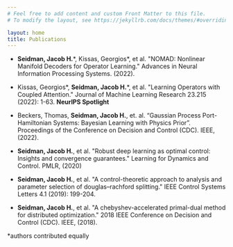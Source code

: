 ```yaml
---
# Feel free to add content and custom Front Matter to this file.
# To modify the layout, see https://jekyllrb.com/docs/themes/#overriding-theme-defaults

layout: home
title: Publications
---
```


* **Seidman, Jacob H.**\*, Kissas, Georgios\*, et al. "NOMAD: Nonlinear Manifold Decoders for Operator Learning." Advances in Neural Information Processing Systems. (2022).
    
* Kissas, Georgios\*, **Seidman, Jacob H.**\*, et al. "Learning Operators with Coupled Attention." Journal of Machine Learning Research 23.215 (2022): 1-63. **NeurIPS Spotlight**
 
* Beckers, Thomas, **Seidman, Jacob H.**, et. al. “Gaussian Process Port-Hamiltonian Systems: Bayesian Learning with Physics Prior”. Proceedings of the Conference on Decision and Control (CDC). IEEE, (2022).  
    
* **Seidman, Jacob H.**, et al. "Robust deep learning as optimal control: Insights and convergence guarantees." Learning for Dynamics and Control. PMLR, (2020)


* **Seidman, Jacob H.**, et al. "A control-theoretic approach to analysis and parameter selection of douglas–rachford splitting." IEEE Control Systems Letters 4.1 (2019): 199-204.
    
* **Seidman, Jacob H.**, et al. "A chebyshev-accelerated primal-dual method for distributed optimization." 2018 IEEE Conference on Decision and Control (CDC). IEEE, (2018).
    
*authors contributed equally
